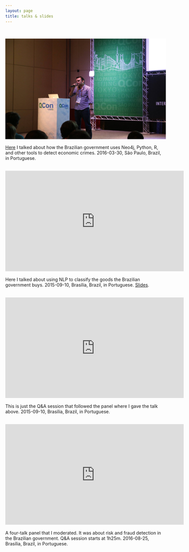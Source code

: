 ```yaml
---
layout: page
title: talks & slides
---
```


<br>

<a href="https://www.infoq.com/br/presentations/big-data-no-planalto-como-o-governo-minera-datasets"><img src="/assets/qconsp.jpg" width="560" height="315"></a>

[Here](https://www.infoq.com/br/presentations/big-data-no-planalto-como-o-governo-minera-datasets) I talked about how the Brazilian government uses Neo4j, Python, R, and other tools to detect economic crimes. 2016-03-30, São Paulo, Brazil, in Portuguese.

<br>

<iframe width="560" height="315" src="https://www.youtube.com/embed/9WxFNz8uQ7w" frameborder="0" allowfullscreen></iframe>

Here I talked about using NLP to classify the goods the Brazilian government buys. 2015-09-10, Brasília, Brazil, in Portuguese. [Slides](http://www.slideshare.net/ThiagoMarzago/classificao-automatizada-de-produtos-licitados).

<br>

<iframe width="560" height="315" src="https://www.youtube.com/embed/ayNfkFu31m8" frameborder="0" allowfullscreen></iframe>

This is just the Q&A session that followed the panel where I gave the talk above. 2015-09-10, Brasília, Brazil, in Portuguese.

<br>

<iframe width="560" height="315" src="https://www.youtube.com/embed/bp3BDm5UJCU" frameborder="0" allowfullscreen></iframe>

A four-talk panel that I moderated. It was about risk and fraud detection in the Brazilian government. Q&A session starts at 1h25m. 2016-08-25, Brasília, Brazil, in Portuguese.